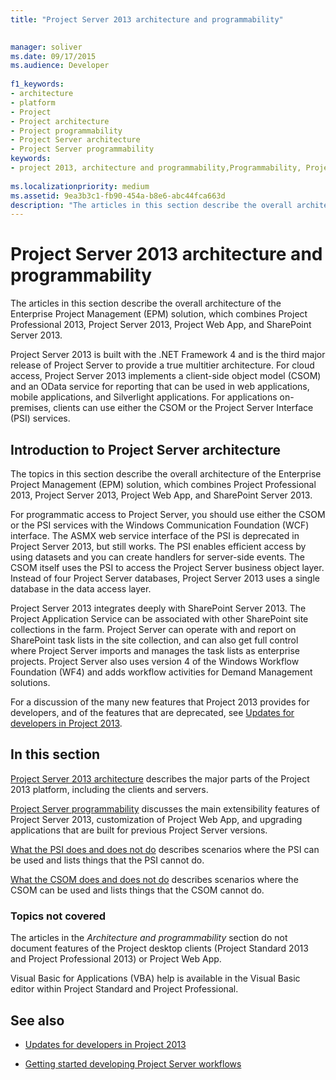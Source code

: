 ```yaml
---
title: "Project Server 2013 architecture and programmability"

 
manager: soliver
ms.date: 09/17/2015
ms.audience: Developer
 
f1_keywords:
- architecture
- platform
- Project
- Project architecture
- Project programmability
- Project Server architecture
- Project Server programmability
keywords:
- project 2013, architecture and programmability,Programmability, Project Server,Project 2013, benefits for EPM,Architecture, and Project Server
 
ms.localizationpriority: medium
ms.assetid: 9ea3b3c1-fb90-454a-b8e6-abc44fca663d
description: "The articles in this section describe the overall architecture of the Enterprise Project Management (EPM) solution, which combines Project Professional 2013, Project Server 2013, Project Web App, and SharePoint Server 2013."
---
```


# Project Server 2013 architecture and programmability

The articles in this section describe the overall architecture of the Enterprise Project Management (EPM) solution, which combines Project Professional 2013, Project Server 2013, Project Web App, and SharePoint Server 2013.
  
Project Server 2013 is built with the .NET Framework 4 and is the third major release of Project Server to provide a true multitier architecture. For cloud access, Project Server 2013 implements a client-side object model (CSOM) and an OData service for reporting that can be used in web applications, mobile applications, and Silverlight applications. For applications on-premises, clients can use either the CSOM or the Project Server Interface (PSI) services. 
  
## Introduction to Project Server architecture

The topics in this section describe the overall architecture of the Enterprise Project Management (EPM) solution, which combines Project Professional 2013, Project Server 2013, Project Web App, and SharePoint Server 2013.
  
For programmatic access to Project Server, you should use either the CSOM or the PSI services with the Windows Communication Foundation (WCF) interface. The ASMX web service interface of the PSI is deprecated in Project Server 2013, but still works. The PSI enables efficient access by using datasets and you can create handlers for server-side events. The CSOM itself uses the PSI to access the Project Server business object layer. Instead of four Project Server databases, Project Server 2013 uses a single database in the data access layer.
  
Project Server 2013 integrates deeply with SharePoint Server 2013. The Project Application Service can be associated with other SharePoint site collections in the farm. Project Server can operate with and report on SharePoint task lists in the site collection, and can also get full control where Project Server imports and manages the task lists as enterprise projects. Project Server also uses version 4 of the Windows Workflow Foundation (WF4) and adds workflow activities for Demand Management solutions.
  
For a discussion of the many new features that Project 2013 provides for developers, and of the features that are deprecated, see [Updates for developers in Project 2013](updates-for-developers-in-project-2013.md).
  
## In this section

[Project Server 2013 architecture](project-server-2013-architecture.md) describes the major parts of the Project 2013 platform, including the clients and servers. 
  
[Project Server programmability](project-server-programmability.md) discusses the main extensibility features of Project Server 2013, customization of Project Web App, and upgrading applications that are built for previous Project Server versions. 
  
[What the PSI does and does not do](what-the-psi-does-and-does-not-do.md) describes scenarios where the PSI can be used and lists things that the PSI cannot do. 
  
[What the CSOM does and does not do](what-the-csom-does-and-does-not-do.md) describes scenarios where the CSOM can be used and lists things that the CSOM cannot do. 
  
### Topics not covered

The articles in the  *Architecture and programmability*  section do not document features of the Project desktop clients (Project Standard 2013 and Project Professional 2013) or Project Web App. 
  
Visual Basic for Applications (VBA) help is available in the Visual Basic editor within Project Standard and Project Professional.
  
## See also
<a name="bk_addresources"> </a>

- [Updates for developers in Project 2013](updates-for-developers-in-project-2013.md)
    
- [Getting started developing Project Server workflows](getting-started-developing-project-server-workflows.md)
    

